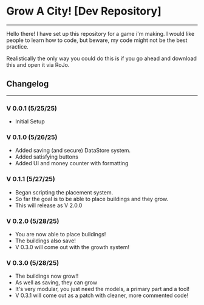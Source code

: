 # Grow A City! [Dev Repository]

---

Hello there! I have set up this repository for a game i'm making.
I would like people to learn how to code, but beware, my code might not be the best practice.

Realistically the only way you could do this is if you go ahead and download this and open it via RoJo.

## Changelog

---

### V 0.0.1 (5/25/25)
- Initial Setup

### V 0.1.0 (5/26/25)
- Added saving (and secure) DataStore system.
- Added satisfying buttons
- Added UI and money counter with formatting

### V 0.1.1 (5/27/25)
- Began scripting the placement system.
- So far the goal is to be able to place buildings and they grow.
- This will release as V 2.0.0

### V 0.2.0 (5/28/25)
- You are now able to place buildings!
- The buildings also save!
- V 0.3.0 will come out with the growth system!

### V 0.3.0 (5/28/25)
- The buildings now grow!!
- As well as saving, they can grow
- It's very modular, you just need the models, a primary part and a tool!
- V 0.3.1 will come out as a patch with cleaner, more commented code!
